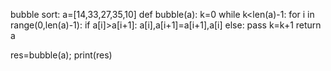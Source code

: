 bubble sort:
a=[14,33,27,35,10]
def bubble(a):
    k=0
    while k<len(a)-1:
        for i in range(0,len(a)-1):
            if a[i]>a[i+1]:
                a[i],a[i+1]=a[i+1],a[i]
            else:
                pass
        k=k+1
    return a    
            
res=bubble(a);
print(res)
